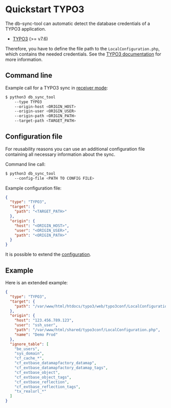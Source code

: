 # Quickstart TYPO3

The db-sync-tool can automatic detect the database credentials of a TYPO3 application.

- [TYPO3](https://typo3.org/) (>= v7.6)

Therefore, you have to define the file path to the `LocalConfiguration.php`, which contains the needed credentials. See the [TYPO3 documentation](https://docs.typo3.org/m/typo3/reference-coreapi/10.4/en-us/ApiOverview/GlobalValues/Typo3ConfVars/Index.html) for more information.

## Command line
Example call for a TYPO3 sync in [receiver mode](../MODE.md):

```bash
$ python3 db_sync_tool 
    --type TYPO3
    --origin-host <ORIGIN_HOST> 
    --origin-user <ORIGIN_USER>
    --origin-path <ORIGIN_PATH>
    --target-path <TARGET_PATH>
```

## Configuration file
For reusability reasons you can use an additional configuration file containing all necessary information about the sync.

Command line call:
```bash
$ python3 db_sync_tool 
    --config-file <PATH TO CONFIG FILE>
```

Example configuration file:
```json
{
  "type": "TYPO3",
  "target": {
    "path": "<TARGET_PATH>"
  },
  "origin": {
    "host": "<ORIGIN_HOST>",
    "user": "<ORIGIN_USER>",
    "path": "<ORIGIN_PATH>"
  }
}
```

It is possible to extend the [configuration](../CONFIG.md).

## Example

Here is an extended example:
```json
{
  "type": "TYPO3",
  "target": {
    "path": "/var/www/html/htdocs/typo3/web/typo3conf/LocalConfiguration.php"
  },
  "origin": {
    "host": "123.456.789.123",
    "user": "ssh_user",
    "path": "/var/www/html/shared/typo3conf/LocalConfiguration.php",
    "name": "Demo Prod"
  },
  "ignore_table": [
    "be_users",
    "sys_domain",
    "cf_cache_*",
    "cf_extbase_datamapfactory_datamap",
    "cf_extbase_datamapfactory_datamap_tags",
    "cf_extbase_object",
    "cf_extbase_object_tags",
    "cf_extbase_reflection",
    "cf_extbase_reflection_tags",
    "tx_realurl_*"
  ]
}
```